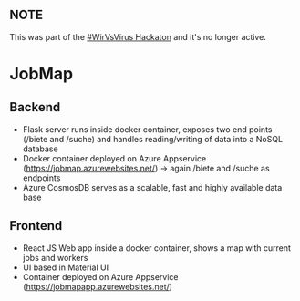 ## NOTE
This was part of the [#WirVsVirus Hackaton](https://wirvsvirus.org/) and it's no longer active.

# JobMap

## Backend

- Flask server runs inside docker container, exposes two end points (/biete and /suche) and handles reading/writing of data into a NoSQL database
- Docker container deployed on Azure Appservice (https://jobmap.azurewebsites.net/) -> again /biete and /suche as endpoints
- Azure CosmosDB serves as a scalable, fast and highly available data base

## Frontend

- React JS Web app inside a docker container, shows a map with current jobs and workers
- UI based in Material UI
- Container deployed on Azure Appservice (https://jobmapapp.azurewebsites.net/)
